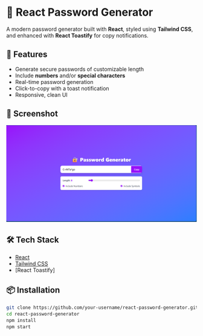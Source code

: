 # 🔐 React Password Generator

A modern password generator built with **React**, styled using **Tailwind CSS**, and enhanced with **React Toastify** for copy notifications.

## 🚀 Features

- Generate secure passwords of customizable length
- Include **numbers** and/or **special characters**
- Real-time password generation
- Click-to-copy with a toast notification
- Responsive, clean UI

## 📸 Screenshot

![Screenshot](./screenshot.png) 

## 🛠️ Tech Stack

- [React](https://reactjs.org/)
- [Tailwind CSS](https://tailwindcss.com/)
- [React Toastify]

## 📦 Installation

```bash
git clone https://github.com/your-username/react-password-generator.git
cd react-password-generator
npm install
npm start

